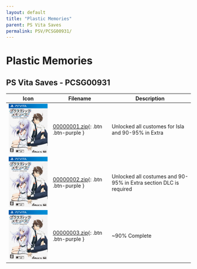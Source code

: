 ```yaml
---
layout: default
title: "Plastic Memories"
parent: PS Vita Saves
permalink: PSV/PCSG00931/
---
```

# Plastic Memories

## PS Vita Saves - PCSG00931

| Icon | Filename | Description |
|------|----------|-------------|
| ![Plastic Memories](icon0.png) | [00000001.zip](00000001.zip){: .btn .btn-purple } | Unlocked all customes for Isla and 90-95% in Extra  |
| ![Plastic Memories](icon0.png) | [00000002.zip](00000002.zip){: .btn .btn-purple } | Unlocked all costumes and 90-95% in Extra section DLC is required  |
| ![Plastic Memories](icon0.png) | [00000003.zip](00000003.zip){: .btn .btn-purple } | ~90% Complete  |
